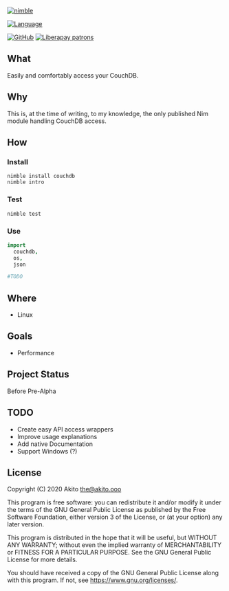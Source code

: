 [![nimble](https://raw.githubusercontent.com/yglukhov/nimble-tag/master/nimble.png)](https://nimble.directory/pkg/couchdb)

[![Language](https://img.shields.io/badge/language-Nim-orange.svg?style=plastic)](https://nim-lang.org/)

[![GitHub](https://img.shields.io/badge/license-GPL--3.0-informational?style=plastic)](https://www.gnu.org/licenses/gpl-3.0.txt)
[![Liberapay patrons](https://img.shields.io/liberapay/patrons/Akito?style=plastic)](https://liberapay.com/Akito/)

## What
Easily and comfortably access your CouchDB.

## Why
This is, at the time of writing, to my knowledge, the only published Nim module handling CouchDB access.

## How
### Install
```
nimble install couchdb
nimble intro
```

### Test
```
nimble test
```

### Use
```nim
import
  couchdb,
  os,
  json

#TODO
```

## Where
* Linux

## Goals
* Performance

## Project Status
Before Pre-Alpha

## TODO
* Create easy API access wrappers
* Improve usage explanations
* Add native Documentation
* Support Windows (?)

## License
Copyright (C) 2020  Akito <the@akito.ooo>

This program is free software: you can redistribute it and/or modify
it under the terms of the GNU General Public License as published by
the Free Software Foundation, either version 3 of the License, or
(at your option) any later version.

This program is distributed in the hope that it will be useful,
but WITHOUT ANY WARRANTY; without even the implied warranty of
MERCHANTABILITY or FITNESS FOR A PARTICULAR PURPOSE.  See the
GNU General Public License for more details.

You should have received a copy of the GNU General Public License
along with this program.  If not, see <https://www.gnu.org/licenses/>.